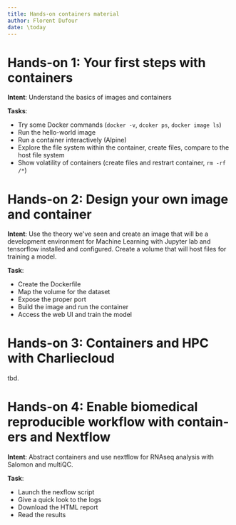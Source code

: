 ```yaml
---
title: Hands-on containers material
author: Florent Dufour
date: \today
---
```


# Hands-on 1: Your first steps with containers

**Intent**: Understand the basics of images and containers

**Tasks**:

- Try some Docker commands (`docker -v`, `dcoker ps`, `docker image ls`)
- Run the hello-world image
- Run a container interactively (Alpine)
- Explore the file system within the container, create files, compare to the host file system
- Show volatility of containers (create files and restrart container, `rm -rf /*`)

# Hands-on 2: Design your own image and container

**Intent**: Use the theory we've seen and create an image that will be a development environment for Machine Learning with Jupyter lab and tensorflow installed and configured. Create a volume that will host files for training a model.

**Task**:

- Create the Dockerfile
- Map the volume for the dataset
- Expose the proper port
- Build the image and run the container
- Access the web UI and train the model


# Hands-on 3: Containers and HPC with Charliecloud

tbd.

# Hands-on 4: Enable biomedical reproducible workflow with contain- ers and Nextflow

**Intent**: Abstract containers and use nextflow for RNAseq analysis with Salomon and multiQC.

**Task**:

* Launch the nexflow script
* Give a quick look to the logs
* Download the HTML report
* Read the results
